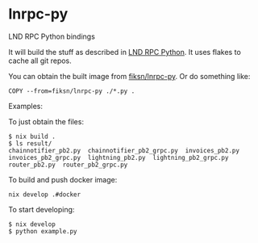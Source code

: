 # lnrpc-py
LND RPC Python bindings

It will build the stuff as described in [LND RPC Python](https://github.com/lightningnetwork/lnd/blob/master/docs/grpc/python.md).
It uses flakes to cache all git repos.

You can obtain the built image from [fiksn/lnrpc-py](https://hub.docker.com/r/fiksn/lnrpc-py).
Or do something like:
```
COPY --from=fiksn/lnrpc-py ./*.py .
```

Examples:

To just obtain the files:
```
$ nix build .
$ ls result/
chainnotifier_pb2.py  chainnotifier_pb2_grpc.py  invoices_pb2.py  invoices_pb2_grpc.py  lightning_pb2.py  lightning_pb2_grpc.py  router_pb2.py  router_pb2_grpc.py
```

To build and push docker image:
```
nix develop .#docker
```

To start developing:
```
$ nix develop
$ python example.py
```

